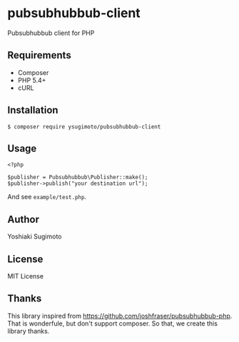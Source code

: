 # pubsubhubbub-client
Pubsubhubbub client for PHP

## Requirements

- Composer
- PHP 5.4+
- cURL

## Installation

```
$ composer require ysugimoto/pubsubhubbub-client
```

## Usage

```
<?php

$publisher = Pubsubhubbub\Publisher::make();
$publisher->publish("your destination url");
```

And see `example/test.php`.

## Author

Yoshiaki Sugimoto

## License

MIT License

## Thanks

This library inspired from https://github.com/joshfraser/pubsubhubbub-php. That is wonderfule, but don't support composer. So that, we create this library thanks.
